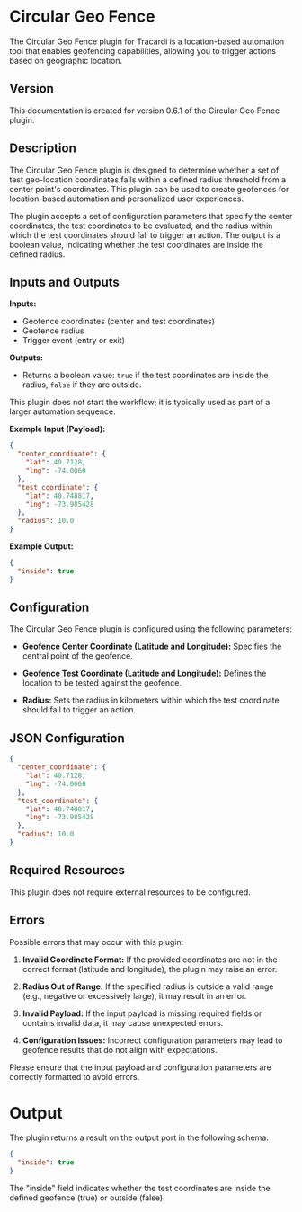 # Circular Geo Fence

The Circular Geo Fence plugin for Tracardi is a location-based automation tool that enables geofencing capabilities,
allowing you to trigger actions based on geographic location.

## Version

This documentation is created for version 0.6.1 of the Circular Geo Fence plugin.

## Description

The Circular Geo Fence plugin is designed to determine whether a set of test geo-location coordinates falls within a
defined radius threshold from a center point's coordinates. This plugin can be used to create geofences for
location-based automation and personalized user experiences.

The plugin accepts a set of configuration parameters that specify the center coordinates, the test coordinates to be
evaluated, and the radius within which the test coordinates should fall to trigger an action. The output is a boolean
value, indicating whether the test coordinates are inside the defined radius.

## Inputs and Outputs

**Inputs:**

- Geofence coordinates (center and test coordinates)
- Geofence radius
- Trigger event (entry or exit)

**Outputs:**

- Returns a boolean value: `true` if the test coordinates are inside the radius, `false` if they are outside.

This plugin does not start the workflow; it is typically used as part of a larger automation sequence.

**Example Input (Payload):**

```json
{
  "center_coordinate": {
    "lat": 40.7128,
    "lng": -74.0060
  },
  "test_coordinate": {
    "lat": 40.748817,
    "lng": -73.985428
  },
  "radius": 10.0
}
```

**Example Output:**

```json
{
  "inside": true
}
```

## Configuration

The Circular Geo Fence plugin is configured using the following parameters:

- **Geofence Center Coordinate (Latitude and Longitude):** Specifies the central point of the geofence.

- **Geofence Test Coordinate (Latitude and Longitude):** Defines the location to be tested against the geofence.

- **Radius:** Sets the radius in kilometers within which the test coordinate should fall to trigger an action.

## JSON Configuration

```json
{
  "center_coordinate": {
    "lat": 40.7128,
    "lng": -74.0060
  },
  "test_coordinate": {
    "lat": 40.748817,
    "lng": -73.985428
  },
  "radius": 10.0
}
```

## Required Resources

This plugin does not require external resources to be configured.

## Errors

Possible errors that may occur with this plugin:

1. **Invalid Coordinate Format:** If the provided coordinates are not in the correct format (latitude and longitude),
   the plugin may raise an error.

2. **Radius Out of Range:** If the specified radius is outside a valid range (e.g., negative or excessively large), it
   may result in an error.

3. **Invalid Payload:** If the input payload is missing required fields or contains invalid data, it may cause
   unexpected errors.

4. **Configuration Issues:** Incorrect configuration parameters may lead to geofence results that do not align with
   expectations.

Please ensure that the input payload and configuration parameters are correctly formatted to avoid errors.

# Output

The plugin returns a result on the output port in the following schema:

```json
{
  "inside": true
}
```

The "inside" field indicates whether the test coordinates are inside the defined geofence (true) or outside (false).